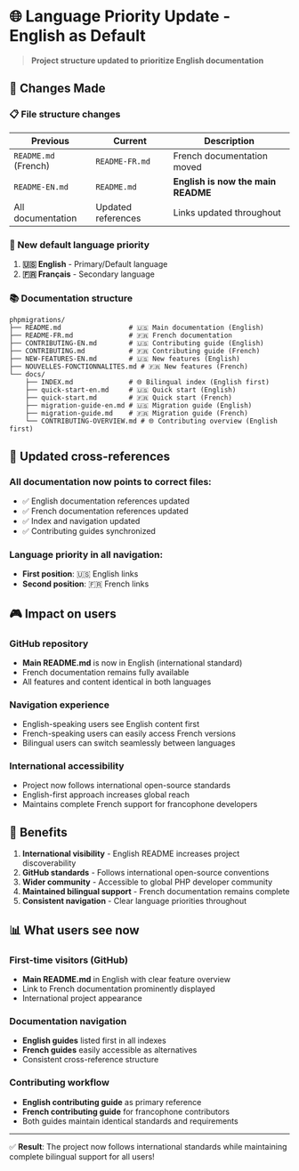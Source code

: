 # 🌐 Language Priority Update - English as Default

> **Project structure updated to prioritize English documentation**

## 🔄 Changes Made

### 📋 File structure changes

| Previous | Current | Description |
|----------|---------|-------------|
| `README.md` (French) | `README-FR.md` | French documentation moved |
| `README-EN.md` | `README.md` | **English is now the main README** |
| All documentation | Updated references | Links updated throughout |

### 🎯 New default language priority

1. **🇺🇸 English** - Primary/Default language
2. **🇫🇷 Français** - Secondary language

### 📚 Documentation structure

```
phpmigrations/
├── README.md                 # 🇺🇸 Main documentation (English)
├── README-FR.md              # 🇫🇷 French documentation
├── CONTRIBUTING-EN.md        # 🇺🇸 Contributing guide (English)
├── CONTRIBUTING.md           # 🇫🇷 Contributing guide (French)
├── NEW-FEATURES-EN.md        # 🇺🇸 New features (English)
├── NOUVELLES-FONCTIONNALITES.md # 🇫🇷 New features (French)
└── docs/
    ├── INDEX.md              # 🌐 Bilingual index (English first)
    ├── quick-start-en.md     # 🇺🇸 Quick start (English)
    ├── quick-start.md        # 🇫🇷 Quick start (French)
    ├── migration-guide-en.md # 🇺🇸 Migration guide (English)
    ├── migration-guide.md    # 🇫🇷 Migration guide (French)
    └── CONTRIBUTING-OVERVIEW.md # 🌐 Contributing overview (English first)
```

## 🔗 Updated cross-references

### All documentation now points to correct files:
- ✅ English documentation references updated
- ✅ French documentation references updated  
- ✅ Index and navigation updated
- ✅ Contributing guides synchronized

### Language priority in all navigation:
- **First position**: 🇺🇸 English links
- **Second position**: 🇫🇷 French links

## 🎮 Impact on users

### GitHub repository
- **Main README.md** is now in English (international standard)
- French documentation remains fully available
- All features and content identical in both languages

### Navigation experience
- English-speaking users see English content first
- French-speaking users can easily access French versions
- Bilingual users can switch seamlessly between languages

### International accessibility
- Project now follows international open-source standards
- English-first approach increases global reach
- Maintains complete French support for francophone developers

## 🚀 Benefits

1. **International visibility** - English README increases project discoverability
2. **GitHub standards** - Follows international open-source conventions
3. **Wider community** - Accessible to global PHP developer community
4. **Maintained bilingual support** - French documentation remains complete
5. **Consistent navigation** - Clear language priorities throughout

## 📊 What users see now

### First-time visitors (GitHub)
- **Main README.md** in English with clear feature overview
- Link to French documentation prominently displayed
- International project appearance

### Documentation navigation
- **English guides** listed first in all indexes
- **French guides** easily accessible as alternatives
- Consistent cross-reference structure

### Contributing workflow
- **English contributing guide** as primary reference
- **French contributing guide** for francophone contributors
- Both guides maintain identical standards and requirements

---

✅ **Result**: The project now follows international standards while maintaining complete bilingual support for all users!
